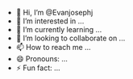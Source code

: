 - 👋 Hi, I’m @Evanjosephj
- 👀 I’m interested in ...
- 🌱 I’m currently learning ...
- 💞️ I’m looking to collaborate on ...
- 📫 How to reach me ...
- 😄 Pronouns: ...
- ⚡ Fun fact: ...

<!---
Evanjosephj/Evanjosephj is a ✨ special ✨ repository because its `README.md` (this file) appears on your GitHub profile.
You can click the Preview link to take a look at your changes.
--->
